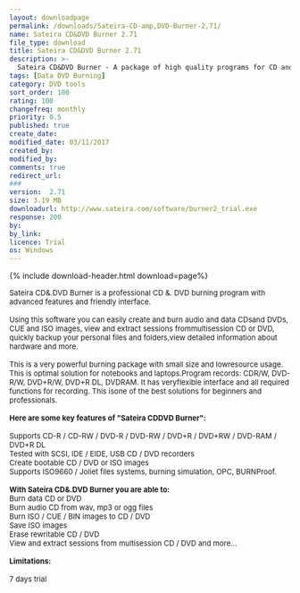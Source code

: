 ```yaml
---
layout: downloadpage
permalink: /downloads/Sateira-CD-amp,DVD-Burner-2,71/
name: Sateira CD&DVD Burner 2.71
file_type: download
title: Sateira CD&DVD Burner 2.71
description: >-
  Sateira CD&DVD Burner - A package of high quality programs for CD and DVD burning
tags: [Data DVD Burning]
category: DVD tools
sort_order: 100
rating: 100
changefreq: monthly
priority: 0.5
published: true
create_date: 
modified_date: 03/11/2017
created_by: 
modified_by: 
comments: true
redirect_url: 
### 
version:  2.71
size: 3.19 MB
downloadurl: http://www.sateira.com/software/burner2_trial.exe
response: 200
by: 
by_link: 
licence: Trial 
os: Windows
---
```


{% include download-header.html download=page%}

<p style="fix-download-text !important">
<p><font size="2"><p>Sateira CD&amp;.DVD Burner is a professional CD &amp;. DVD burning program with advanced features and friendly interface. <br />
<br />
Using this software you can easily create and burn audio and data CDsand DVDs, CUE and ISO images, view and extract sessions frommultisession CD or DVD, quickly backup your personal files and folders,view detailed information about hardware and more.<br />
<br />
This is a very powerful burning package with small size and lowresource usage. This is optimal solution for notebooks and laptops.Program records: CDR/W, DVD-R/W, DVD+R/W, DVD+R DL, DVDRAM. It has veryflexible interface and all required functions for recording. This isone of the best solutions for beginners and professionals. <br />
<br />
<span><strong>Here are some key features of "Sateira CDDVD Burner":</strong></span><br />
<br />
Supports CD-R / CD-RW / DVD-R / DVD-RW / DVD+R / DVD+RW / DVD-RAM / DVD+R DL <br />
Tested with SCSI, IDE / EIDE, USB CD / DVD recorders <br />
Create bootable CD / DVD or ISO images <br />
Supports ISO9660 / Joliet files systems, burning simulation, OPC, BURNProof.<br />
<br />
<strong>With Sateira CD&amp;.DVD Burner you are able to:</strong> <br />
Burn data CD or DVD <br />
Burn audio CD from wav, mp3 or ogg files <br />
Burn ISO / CUE / BIN images to CD / DVD <br />
Save ISO images <br />
Erase rewritable CD / DVD <br />
View and extract sessions from multisession CD / DVD and more... <br />
<br />
<span><strong>Limitations:</strong></span><br />
<br />
7 days trial</p></p></p>
